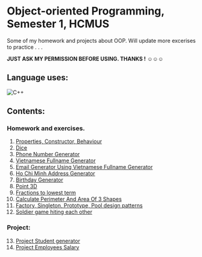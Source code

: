 # Object-oriented Programming, Semester 1, HCMUS

Some of my homework and projects about OOP. Will update more excerises to practice . . .

**JUST ASK MY PERMISSION BEFORE USING. THANKS !** ☺️☺️☺️

## Language uses:
![C++](https://img.shields.io/badge/c++-%2300599C.svg?style=for-the-badge&logo=c%2B%2B&logoColor=white)

## Contents:

### Homework and exercises.
1. [Properties, Constructor, Behaviour](https://github.com/teddythinh/Object-oriented-Programming/blob/main/StarterOOP/source.cpp)
2. [Dice](https://github.com/teddythinh/Object-oriented-Programming/blob/main/SomeOOPExercise/Dice.cpp)
3. [Phone Number Generator](https://github.com/teddythinh/Object-oriented-Programming/blob/main/SomeOOPExercise/PhoneNumberGenerator.cpp)
4. [Vietnamese Fullname Generator](https://github.com/teddythinh/Object-oriented-Programming/blob/main/SomeOOPExercise/VietnameseFullNameMockGenerator.cpp)
5. [Email Generator Using Vietnamese Fullname Generator](https://github.com/teddythinh/Object-oriented-Programming/blob/main/SomeOOPExercise/EmailMockGeneratorUsingVietnameseNames.cpp)
6. [Ho Chi Minh Address Generator](https://github.com/teddythinh/Object-oriented-Programming/blob/main/SomeOOPExercise/HCMAddressMockGenerator.cpp)
7. [Birthday Generator](https://github.com/teddythinh/Object-oriented-Programming/blob/main/SomeOOPExercise/BirthdayMockGenerator.cpp)
8. [Point 3D](https://github.com/teddythinh/Object-oriented-Programming/tree/main/Point%203D)
9. [Fractions to lowest term](https://github.com/teddythinh/Object-oriented-Programming/tree/main/FractionHandling)
10. [Calculate Perimeter And Area Of 3 Shapes](https://github.com/teddythinh/Object-oriented-Programming/tree/main/ReadFileAndCalculateAreaAndPerimeter)
11. [Factory, Singleton, Prototype, Pool design patterns](https://github.com/teddythinh/Object-oriented-Programming/tree/main/FactoryDesignPatternImprovement)
12. [Soldier game hiting each other](https://github.com/teddythinh/Object-oriented-Programming/tree/main/SoldierGame)

### **Project:**
13. [Project Student generator](https://github.com/teddythinh/Object-oriented-Programming/tree/main/Project%20Mock%20Data%20Generator)
14. [Project Employees Salary](https://github.com/teddythinh/Object-oriented-Programming/tree/main/ProjectEmployeeSalary)
